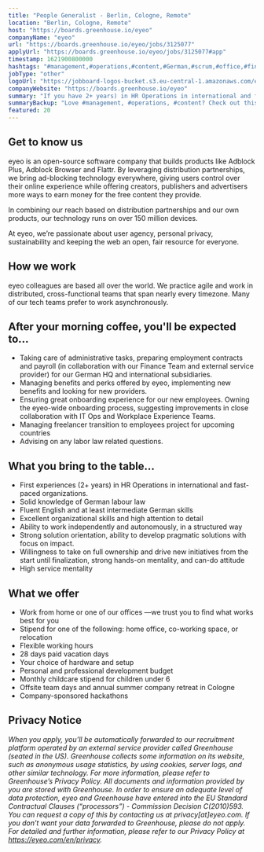 ```yaml
---
title: "People Generalist - Berlin, Cologne, Remote"
location: "Berlin, Cologne, Remote"
host: "https://boards.greenhouse.io/eyeo"
companyName: "eyeo"
url: "https://boards.greenhouse.io/eyeo/jobs/3125077"
applyUrl: "https://boards.greenhouse.io/eyeo/jobs/3125077#app"
timestamp: 1621900800000
hashtags: "#management,#operations,#content,#German,#scrum,#office,#finance,#English"
jobType: "other"
logoUrl: "https://jobboard-logos-bucket.s3.eu-central-1.amazonaws.com/eyeo"
companyWebsite: "https://boards.greenhouse.io/eyeo"
summary: "If you have 2+ years) in HR Operations in international and fast-paced organizations, Eyeo is looking for someone with your skillset."
summaryBackup: "Love #management, #operations, #content? Check out this job post!"
featured: 20
---
```


## Get to know us

eyeo is an open-source software company that builds products like Adblock Plus, Adblock Browser and Flattr. By leveraging distribution partnerships, we bring ad-blocking technology everywhere, giving users control over their online experience while offering creators, publishers and advertisers more ways to earn money for the free content they provide.

In combining our reach based on distribution partnerships and our own products, our technology runs on over 150 million devices.

At eyeo, we’re passionate about user agency, personal privacy, sustainability and keeping the web an open, fair resource for everyone.

## How we work

eyeo colleagues are based all over the world. We practice agile and work in distributed, cross-functional teams that span nearly every timezone. Many of our tech teams prefer to work asynchronously.

## After your morning coffee, you'll be expected to...

*   Taking care of administrative tasks, preparing employment contracts and payroll (in collaboration with our Finance Team and external service provider) for our German HQ and international subsidiaries.
*   Managing benefits and perks offered by eyeo, implementing new benefits and looking for new providers.
*   Ensuring great onboarding experience for our new employees. Owning the eyeo-wide onboarding process, suggesting improvements in close collaboration with IT Ops and Workplace Experience Teams. 
*   Managing freelancer transition to employees project for upcoming countries
*   Advising on any labor law related questions.

## What you bring to the table...

*   First experiences (2+ years) in HR Operations in international and fast-paced organizations.
*   Solid knowledge of German labour law
*   Fluent English and at least intermediate German skills
*   Excellent organizational skills and high attention to detail
*   Ability to work independently and autonomously, in a structured way 
*   Strong solution orientation, ability to develop pragmatic solutions with focus on impact.
*   Willingness to take on full ownership and drive new initiatives from the start until finalization, strong hands-on mentality, and can-do attitude 
*   High service mentality

## What we offer

*   Work from home or one of our offices —we trust you to find what works best for you
*   Stipend for one of the following: home office, co-working space, or relocation
*   Flexible working hours
*   28 days paid vacation days 
*   Your choice of hardware and setup
*   Personal and professional development budget
*   Monthly childcare stipend for children under 6
*   Offsite team days and annual summer company retreat in Cologne
*   Company-sponsored hackathons

## Privacy Notice

_When you apply, you’ll be automatically forwarded to our recruitment platform operated by an external service provider called Greenhouse (seated in the US). Greenhouse collects some information on its website, such as anonymous usage statistics, by using cookies, server logs, and other similar technology. For more information, please refer to Greenhouse’s Privacy Policy. All documents and information provided by you are stored with Greenhouse. In order to ensure an adequate level of data protection, eyeo and Greenhouse have entered into the EU Standard Contractual Clauses (“processors”) - Commission Decision C(2010)593. You can request a copy of this by contacting us at privacy\[at\]eyeo.com. If you don’t want your data forwarded to Greenhouse, please do not apply. For detailed and further information, please refer to our Privacy Policy at https://eyeo.com/en/privacy._
